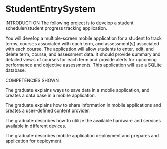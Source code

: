 # StudentEntrySystem

INTRODUCTION
The following project is to develop a student scheduler/student progress tracking application.

You will develop a multiple-screen mobile application for a student to track terms, courses associated with each term, and assessment(s) associated with each course. The application will allow students to enter, edit, and delete term, course, and assessment data. It should provide summary and detailed views of courses for each term and provide alerts for upcoming performance and objective assessments. This application will use a SQLite database.

COMPETENCIES SHOWN

The graduate explains ways to save data in a mobile application, and creates a data base in a mobile application.

The graduate explains how to share information in mobile applications and creates a user-defined content provider.

The graduate describes how to utilize the available hardware and services available in different devices.

The graduate describes mobile application deployment and prepares and application for deployment.

